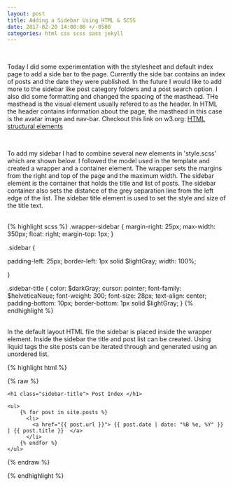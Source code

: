 ```yaml
---
layout: post
title: Adding a Sidebar Using HTML & SCSS
date: 2017-02-20 14:00:00 +/-0500
categories: html css scss sass jekyll
---
```

<br />

Today I did some experimentation with the stylesheet and default index page to add a side bar to the page. Currently the side bar contains an index of posts and the date they were published. In the future I would like to add more to the sidebar like post category folders and a post search option. I also did some formatting and changed the spacing of the masthead. THe masthead is the visual element usually refered to as the header. In HTML the header contains information about the page, the masthead in this case is the avatar image and nav-bar. Checkout this link on w3.org: [HTML structural elements](https://www.w3.org/wiki/HTML_structural_elements)

<br />

To add my sidebar I had to combine several new elements in 'style.scss' which are shown below. I followed the model used in the template and created a wrapper and a container element. The wrapper sets the margins from the right and top of the page and the maximum width. The sidebar element is the container that holds the title and list of posts. The sidebar container also sets the distance of the grey separation line from the left edge of the list. The sidebar title element is used to set the style and size of the title text.

<br />
{% highlight scss %}
.wrapper-sidebar {
  margin-right: 25px;
  max-width: 350px;
  float: right;
  margin-top: 1px;
}

.sidebar {

  padding-left: 25px;
  border-left: 1px solid $lightGray;
  width: 100%;

}

.sidebar-title {
  color: $darkGray;
  cursor: pointer;
  font-family: $helveticaNeue;
  font-weight: 300;
  font-size: 28px;
  text-align: center;
  padding-bottom: 10px;
  border-bottom: 1px solid $lightGray;
}
{% endhighlight %}

<br />
In the default layout HTML file the sidebar is placed inside the wrapper element. Inside the sidebar the title and post list can be created. Using liquid tags the site posts can be iterated through and generated using an unordered list.
<br />

{% highlight html %}

{% raw %}

<div class="wrapper-sidebar">
  <div class="sidebar">

    <h1 class="sidebar-title"> Post Index </h1>

    <ul>
        {% for post in site.posts %}
          <li>
            <a href="{{ post.url }}"> {{ post.date | date: "%B %e, %Y" }} | {{ post.title }}  </a>
          </li>
        {% endfor %}
    </ul>

  </div>
</div>

{% endraw %}

{% endhighlight %}

